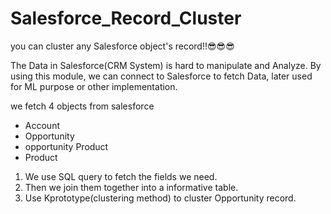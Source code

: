 # Salesforce_Record_Cluster
you can cluster any Salesforce object's record!!😎😎😎

The Data in Salesforce(CRM System) is hard to manipulate and Analyze. By using this module, we can connect to Salesforce to fetch Data, later used for ML purpose or other implementation.

we fetch 4 objects from salesforce
* Account
* Opportunity 
* opportunity Product
* Product

1. We use SQL query to fetch the fields we need. 
2. Then we join them together into a informative table. 
3. Use Kprototype(clustering method) to cluster Opportunity record.
